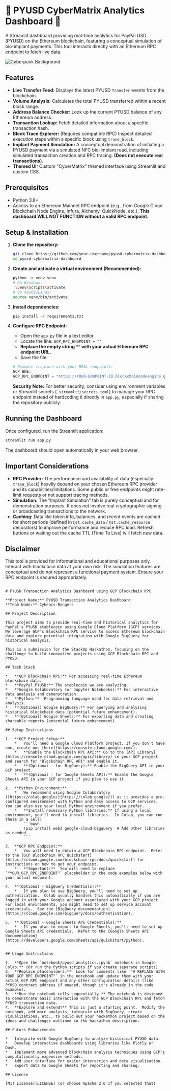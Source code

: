 # 🧬 PYUSD CyberMatrix Analytics Dashboard 🔗

A Streamlit dashboard providing real-time analytics for PayPal USD (PYUSD) on the Ethereum blockchain, featuring a conceptual simulation of bio-implant payments. This tool interacts directly with an Ethereum RPC endpoint to fetch live data.

![Cyberpunk Background](https://i.imgur.com/530DGSL.png) 

## Features

*   **Live Transfer Feed:** Displays the latest PYUSD `Transfer` events from the blockchain.
*   **Volume Analysis:** Calculates the total PYUSD transferred within a recent block range.
*   **Address Balance Checker:** Look up the current PYUSD balance of any Ethereum address.
*   **Transaction Lookup:** Fetch detailed information about a specific transaction hash.
*   **Block Trace Explorer:** (Requires compatible RPC) Inspect detailed execution steps within a specific block using `trace_block`.
*   **Implant Payment Simulation:** A conceptual demonstration of initiating a PYUSD payment via a simulated NFC bio-implant read, including simulated transaction creation and RPC tracing. **(Does not execute real transactions)**.
*   **Themed UI:** Custom "CyberMatrix" themed interface using Streamlit and custom CSS.

## Prerequisites

*   Python 3.8+
*   Access to an Ethereum Mainnet RPC endpoint (e.g., from Google Cloud Blockchain Node Engine, Infura, Alchemy, QuickNode, etc.). **This dashboard WILL NOT FUNCTION without a valid RPC endpoint.**

## Setup & Installation

1.  **Clone the repository:**
    ```bash
    git clone https://github.com/your-username/pyusd-cybermatrix-dashboard.git # Replace with your repo URL
    cd pyusd-cybermatrix-dashboard
    ```

2.  **Create and activate a virtual environment (Recommended):**
    ```bash
    python -m venv venv
    # On Windows:
    .\venv\Scripts\activate
    # On macOS/Linux:
    source venv/bin/activate
    ```

3.  **Install dependencies:**
    ```bash
    pip install -r requirements.txt
    ```

4.  **Configure RPC Endpoint:**
    *   Open the `app.py` file in a text editor.
    *   Locate the line: `GCP_RPC_ENDPOINT = ""`
    *   **Replace the empty string `""` with your actual Ethereum RPC endpoint URL.**
    *   Save the file.

    ```python
    # Example (replace with your REAL endpoint):
    GCP BNE:
    GCP_RPC_ENDPOINT = "https://YOUR-ENDPOINT-ID.blockchainnodeengine.googleusercontent.com"
    ```
    **Security Note:** For better security, consider using environment variables or Streamlit secrets (`.streamlit/secrets.toml`) to manage your RPC endpoint instead of hardcoding it directly in `app.py`, especially if sharing the repository publicly.

## Running the Dashboard

Once configured, run the Streamlit application:

```bash
streamlit run app.py
```

The dashboard should open automatically in your web browser.

## Important Considerations

*   **RPC Provider:** The performance and availability of data (especially `trace_block`) heavily depend on your chosen Ethereum RPC provider and its capabilities/limitations. Some public or free endpoints might rate-limit requests or not support tracing methods.
*   **Simulation:** The "Implant Simulation" tab is purely conceptual and for demonstration purposes. It does *not* involve real cryptographic signing or broadcasting transactions to the network.
*   **Caching:** Data like token info, balances, and recent events are cached for short periods (defined in `@st.cache_data` / `@st.cache_resource` decorators) to improve performance and reduce RPC load. Refresh buttons or waiting out the cache TTL (Time To Live) will fetch new data.

## Disclaimer

This tool is provided for informational and educational purposes only. Interact with blockchain data at your own risk. The simulation features are conceptual and do not represent a functional payment system. Ensure your RPC endpoint is secured appropriately.
```

# PYUSD Transaction Analytics Dashboard using GCP Blockchain RPC

**Project Name:** PYUSD Transaction Analytics Dashboard
**Team Name:** Cybears-Rangers

## Project Description

This project aims to provide real-time and historical analytics for PayPal's PYUSD stablecoin using Google Cloud Platform (GCP) services.  We leverage GCP's Blockchain RPC service to access Ethereum blockchain data and explore potential integration with Google BigQuery for historical analysis.

This is a submission for the StackUp Hackathon, focusing on the challenge to build innovative projects using GCP Blockchain RPC and PYUSD.

## Tech Stack

*   **GCP Blockchain RPC:** For accessing real-time Ethereum blockchain data.
*   **PayPal PYUSD:** The stablecoin we are analyzing.
*   **Google Colaboratory (or Jupyter Notebooks):** For interactive data analysis and demonstration.
*   **Python:**  Programming language used for data retrieval and analysis.
*   **(Optional) Google BigQuery:** For querying and analyzing historical blockchain data (potential future enhancement).
*   **(Optional) Google Sheets:** For exporting data and creating shareable reports (potential future enhancement).

## Setup Instructions

1.  **GCP Project Setup:**
    *   You'll need a Google Cloud Platform project. If you don't have one, create one [here](https://console.cloud.google.com/).
    *   **Enable the Blockchain RPC API:** Go to the [API Library](https://console.cloud.google.com/apis/library) in your GCP project and search for "Blockchain RPC API" and enable it.
    *   **(Optional - for BigQuery):** Enable the BigQuery API in your GCP project.
    *   **(Optional - for Google Sheets API):** Enable the Google Sheets API in your GCP project if you plan to use it.

2.  **Python Environment:**
    *   We recommend using Google Colaboratory ([https://colab.google/](https://colab.google/)) as it provides a pre-configured environment with Python and easy access to GCP services. You can also use your local Python environment if you prefer.
    *   **Install necessary Python libraries:** If using a local environment, you'll need to install libraries.  In Colab, you can run these in a cell:
        ```bash
        !pip install web3 google-cloud-bigquery  # Add other libraries as needed
        ```

3.  **GCP RPC Endpoint:**
    *   You will need to obtain a GCP Blockchain RPC endpoint.  Refer to the [GCP Blockchain RPC Quickstart](https://cloud.google.com/blockchain-rpc/docs/quickstart) for instructions on how to get your endpoint.
    *   **Important:**  You will need to replace `"YOUR_GCP_RPC_ENDPOINT"` placeholder in the code examples below with your actual endpoint.

4.  **(Optional - BigQuery Credentials):**
    *   If you plan to use BigQuery, you'll need to set up authentication.  Colab usually handles this automatically if you are logged in with your Google account associated with your GCP project.  For local environments, you might need to set up service account credentials.  See the [BigQuery documentation](https://cloud.google.com/bigquery/docs/authentication).

5.  **(Optional - Google Sheets API Credentials):**
    *   If you plan to export to Google Sheets, you'll need to set up Google Sheets API credentials.  Refer to the [Google Sheets API documentation](https://developers.google.com/sheets/api/quickstart/python).


## Usage Instructions

1.  **Open the `notebook/pyusd_analytics.ipynb` notebook in Google Colab.** (Or run the Python scripts if you create separate scripts).
2.  **Replace placeholders:**  Look for comments like `"# REPLACE WITH YOUR GCP RPC ENDPOINT"` in the notebook and update them with your actual GCP RPC endpoint and any other configuration details (like PYUSD contract address if needed, though it's already in the code example).
3.  **Run the notebook cells sequentially.** The notebook is designed to demonstrate basic interaction with the GCP Blockchain RPC and fetch PYUSD transaction data.
4.  **Explore and extend!** This is just a starting point.  Modify the notebook, add more analysis, integrate with BigQuery, create visualizations, etc., to build out your hackathon project based on the ideas and challenges outlined in the hackathon description.

## Future Enhancements

*   Integrate with Google BigQuery to analyze historical PYUSD data.
*   Develop interactive dashboards using libraries like Plotly or Dash.
*   Implement more advanced blockchain analysis techniques using GCP's computationally expensive methods.
*   Add user interface for easier interaction and data visualization.
*   Export data to Google Sheets for reporting and sharing.

## License

[MIT License](LICENSE) (or choose Apache 2.0 if you selected that)
